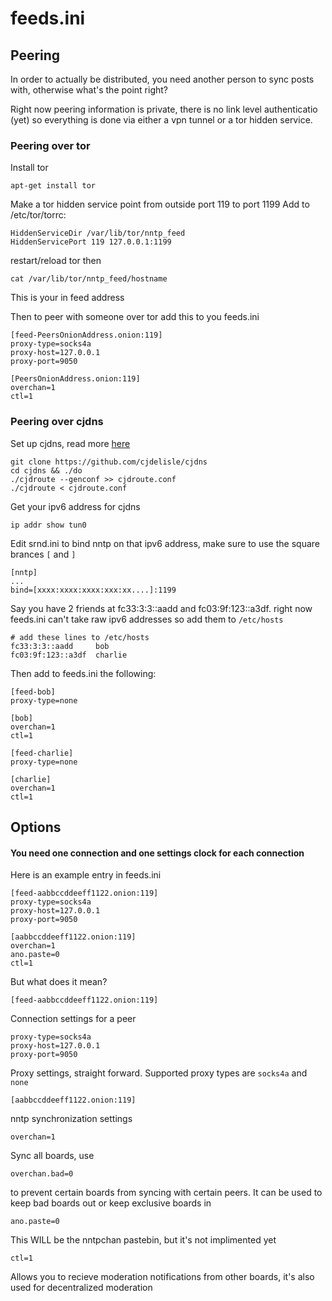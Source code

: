 # feeds.ini #

## Peering ##

In order to actually be distributed, you need another person to sync posts with, otherwise what's the point right?

Right now peering information is private, there is no link level authenticatio (yet) so everything is done via either a vpn tunnel or a tor hidden service.

### Peering over tor ###

Install tor

    apt-get install tor

Make a tor hidden service point from outside port 119 to port 1199
Add to /etc/tor/torrc:

    HiddenServiceDir /var/lib/tor/nntp_feed
    HiddenServicePort 119 127.0.0.1:1199

restart/reload tor then

    cat /var/lib/tor/nntp_feed/hostname

This is your in feed address

Then to peer with someone over tor add this to you feeds.ini

    [feed-PeersOnionAddress.onion:119]
    proxy-type=socks4a
    proxy-host=127.0.0.1
    proxy-port=9050

    [PeersOnionAddress.onion:119]
    overchan=1
    ctl=1


### Peering over cjdns ###

Set up cjdns, read more [here](https://github.com/cjdelisle/cjdns/blob/master/doc/configure.md#connection-interfaces)

    git clone https://github.com/cjdelisle/cjdns
    cd cjdns && ./do
    ./cjdroute --genconf >> cjdroute.conf
    ./cjdroute < cjdroute.conf

Get your ipv6 address for cjdns

    ip addr show tun0

Edit srnd.ini to bind nntp on that ipv6 address, make sure to use the square brances `[` and `]`

    [nntp]
    ...
    bind=[xxxx:xxxx:xxxx:xxx:xx....]:1199


Say you have 2 friends at fc33:3:3::aadd and fc03:9f:123::a3df. right now feeds.ini can't take raw ipv6 addresses so add them to `/etc/hosts`

    # add these lines to /etc/hosts
    fc33:3:3::aadd     bob
    fc03:9f:123::a3df  charlie

Then add to feeds.ini the following:


    [feed-bob]
    proxy-type=none

    [bob]
    overchan=1
    ctl=1
    
    [feed-charlie]
    proxy-type=none

    [charlie]
    overchan=1
    ctl=1


## Options ##

#### You need one connection and one settings clock for each connection ####

Here is an example entry in feeds.ini

    [feed-aabbccddeeff1122.onion:119]
    proxy-type=socks4a
    proxy-host=127.0.0.1
    proxy-port=9050

    [aabbccddeeff1122.onion:119]
    overchan=1
    ano.paste=0
    ctl=1

But what does it mean?

    [feed-aabbccddeeff1122.onion:119]

Connection settings for a peer

    proxy-type=socks4a
    proxy-host=127.0.0.1
    proxy-port=9050
    
Proxy settings, straight forward. Supported proxy types are `socks4a` and `none`

    [aabbccddeeff1122.onion:119]

nntp synchronization settings

    overchan=1

Sync all boards, use 

    overchan.bad=0

to prevent certain boards from syncing with certain peers. It can be used to keep bad boards out or keep exclusive boards in

    ano.paste=0

This WILL be the nntpchan pastebin, but it's not implimented yet

    ctl=1

Allows you to recieve moderation notifications from other boards, it's also used for decentralized moderation